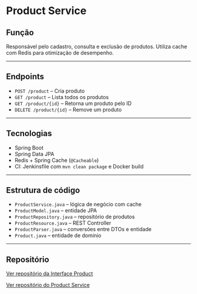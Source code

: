 # Product Service

## Função

Responsável pelo cadastro, consulta e exclusão de produtos. Utiliza cache com Redis para otimização de desempenho.

---

## Endpoints

- `POST /product` – Cria produto
- `GET /product` – Lista todos os produtos
- `GET /product/{id}` – Retorna um produto pelo ID
- `DELETE /product/{id}` – Remove um produto

---

## Tecnologias

- Spring Boot
- Spring Data JPA
- Redis + Spring Cache (`@Cacheable`)
- CI: Jenkinsfile com `mvn clean package` e Docker build

---

## Estrutura de código

- `ProductService.java` – lógica de negócio com cache
- `ProductModel.java` – entidade JPA
- `ProductRepository.java` – repositório de produtos
- `ProductResource.java` – REST Controller
- `ProductParser.java` – conversões entre DTOs e entidade
- `Product.java` – entidade de domínio

---

## Repositório

[Ver repositório da Interface Product](https://github.com/Insper-Plataforma/product)

[Ver repositório do Product Service](https://github.com/Insper-Plataforma/product-service)
